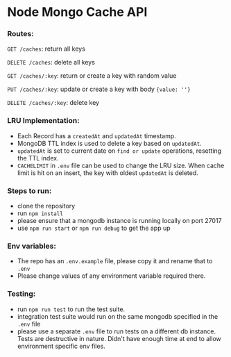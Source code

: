 # Node Mongo Cache API

### Routes:

`GET /caches`: return all keys

`DELETE /caches`: delete all keys

`GET /caches/:key`: return or create a key with random value

`PUT /caches/:key`: update or create a key with body `{value: ''}`

`DELETE /caches/:key`: delete key


### LRU Implementation:

- Each Record has a `createdAt` and `updatedAt` timestamp.
- MongoDB TTL index is used to delete a key based on `updatedAt`.
- `updatedAt` is set to current date on `find or update` operations, resetting the TTL index.
- `CACHELIMIT` in `.env` file can be used to change the LRU size. When cache limit is hit on an insert, the key with oldest `updatedAt` is deleted.

### Steps to run:

- clone the repository
- run `npm install`
- please ensure that a mongodb instance is running locally on port 27017
- use `npm run start` or `npm run debug` to get the app up


### Env variables:

- The repo has an `.env.example` file, please copy it and rename that to `.env`
- Please change values of any environment variable required there.


### Testing:

- run `npm run test` to run the test suite.
- integration test suite would run on the same mongodb specified in the `.env` file
- please use a separate `.env` file to run tests on a different db instance. Tests are destructive in nature. Didn't have enough time at end to allow environment specific env files.